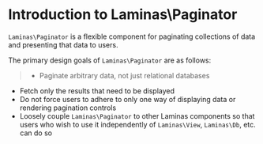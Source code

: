 # Introduction to Laminas\\Paginator

`Laminas\Paginator` is a flexible component for paginating collections of data and presenting that data
to users.

The primary design goals of `Laminas\Paginator` are as follows:

> -   Paginate arbitrary data, not just relational databases
- Fetch only the results that need to be displayed
- Do not force users to adhere to only one way of displaying data or rendering pagination controls
- Loosely couple `Laminas\Paginator` to other Laminas components so that users who wish to use
it independently of `Laminas\View`, `Laminas\Db`, etc. can do so

